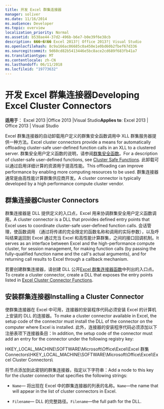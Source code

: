 ```yaml
---
title: 开发 Excel 群集连接器
manager: soliver
ms.date: 11/16/2014
ms.audience: Developer
ms.topic: overview
localization_priority: Normal
ms.assetid: b538ae44-37d2-496b-b6e7-b0e39f6e38cb
description: ���÷�Χ�� Excel 2013?| Office 2013?| Visual Studio
ms.openlocfilehash: 8c9a166ac06685c0a450e1e0bd60b2fbef67d336
ms.sourcegitcommit: 9d60cd82b5413446e5bc8ace2cd689f683fb41a7
ms.translationtype: MT
ms.contentlocale: zh-CN
ms.lasthandoff: 06/11/2018
ms.locfileid: "19773632"
---
```

# <a name="developing-excel-cluster-connectors"></a><span data-ttu-id="50aeb-103">开发 Excel 群集连接器</span><span class="sxs-lookup"><span data-stu-id="50aeb-103">Developing Excel Cluster Connectors</span></span>

<span data-ttu-id="50aeb-104">**适用于**： Excel 2013 |Office 2013 |Visual Studio</span><span class="sxs-lookup"><span data-stu-id="50aeb-104">**Applies to**: Excel 2013 | Office 2013 | Visual Studio</span></span> 
  
<span data-ttu-id="50aeb-105">Excel 群集连接器的自动卸载用户定义的群集安全函数调用中 XLL 群集服务器提供一种方法。</span><span class="sxs-lookup"><span data-stu-id="50aeb-105">Excel cluster connectors provide a means for automatically offloading cluster-safe user-defined function calls in an XLL to a clustered server.</span></span> <span data-ttu-id="50aeb-106">群集安全用户定义函数的说明，请参阅[群集安全函数](cluster-safe-functions.md)。</span><span class="sxs-lookup"><span data-stu-id="50aeb-106">For a description of cluster-safe user-defined functions, see [Cluster Safe Functions](cluster-safe-functions.md).</span></span> <span data-ttu-id="50aeb-107">此卸载可以通过启用详细计算的资源用于提高性能。</span><span class="sxs-lookup"><span data-stu-id="50aeb-107">This offloading can improve performance by enabling more computing resources to be used.</span></span> <span data-ttu-id="50aeb-108">群集连接器通常是由高性能计算群集供应商开发。</span><span class="sxs-lookup"><span data-stu-id="50aeb-108">A cluster connector is typically developed by a high performance compute cluster vendor.</span></span>
  
## <a name="cluster-connectors"></a><span data-ttu-id="50aeb-109">群集连接器</span><span class="sxs-lookup"><span data-stu-id="50aeb-109">Cluster Connectors</span></span>

<span data-ttu-id="50aeb-110">群集连接器是 DLL 提供定义的入口点，Excel 用来协调群集安全用户定义函数调用。</span><span class="sxs-lookup"><span data-stu-id="50aeb-110">A cluster connector is a DLL that provides defined entry points that Excel uses to coordinate cluster-safe user-defined function calls.</span></span> <span data-ttu-id="50aeb-111">会话管理，使函数调用 （通过将传递的完全限定的函数名称和调用的实际参数），以及呼叫结果返回到 Excel 通过充当 Excel 和高性能计算群集，之间的接口回调机制。</span><span class="sxs-lookup"><span data-stu-id="50aeb-111">It serves as an interface between Excel and the high-performance compute cluster, for session management, for making function calls (by passing the fully-qualified function name and the call's actual arguments), and for returning call results to Excel through a callback mechanism.</span></span>
  
<span data-ttu-id="50aeb-112">若要创建群集连接器，请创建 DLL 公开[Excel 群集连接器函数](excel-cluster-connector-functions.md)中列出的入口点。</span><span class="sxs-lookup"><span data-stu-id="50aeb-112">To create a cluster connector, create a DLL that exposes the entry points listed in [Excel Cluster Connector Functions](excel-cluster-connector-functions.md).</span></span>
  
## <a name="installing-a-cluster-connector"></a><span data-ttu-id="50aeb-113">安装群集连接器</span><span class="sxs-lookup"><span data-stu-id="50aeb-113">Installing a Cluster Connector</span></span>

<span data-ttu-id="50aeb-114">使群集连接器在 Excel 中可用，连接器的安装程序代码必须安装 Excel 的计算机上安装的 DLL 的连接器。</span><span class="sxs-lookup"><span data-stu-id="50aeb-114">To make a cluster connector available in Excel, the setup code of the connector must install the DLL of the connector on the computer where Excel is installed.</span></span> <span data-ttu-id="50aeb-115">此外，连接器的安装程序代码必须添加以下注册表项下连接器条目：</span><span class="sxs-lookup"><span data-stu-id="50aeb-115">In addition, the setup code of the connector must add an entry for the connector under the following registry key:</span></span>
  
<span data-ttu-id="50aeb-116">HKEY_LOCAL_MACHINE\SOFTWARE\Microsoft\Office\Excel\Excel 群集 Connectors\\</span><span class="sxs-lookup"><span data-stu-id="50aeb-116">HKEY_LOCAL_MACHINE\SOFTWARE\Microsoft\Office\Excel\Excel Cluster Connectors\\</span></span>
  
<span data-ttu-id="50aeb-117">将节点添加到此密钥的群集连接器，指定以下字符串：</span><span class="sxs-lookup"><span data-stu-id="50aeb-117">Add a node to this key for the cluster connector that specifies the following strings:</span></span>
  
-  <span data-ttu-id="50aeb-118">`Name`— 将出现在 Excel 中的群集连接器的列表的名称。</span><span class="sxs-lookup"><span data-stu-id="50aeb-118">`Name`—the name that will appear in the list of cluster connectors in Excel.</span></span>
    
-  <span data-ttu-id="50aeb-119">`Filename`— DLL 的完整路径。</span><span class="sxs-lookup"><span data-stu-id="50aeb-119">`Filename`—the full path for the DLL.</span></span>
    

